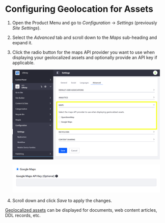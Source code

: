 # Configuring Geolocation for Assets

<!-- This article could use an introductory paragraph that answers: what geolocated assets are - IDEALLY we present a screenshot of an asset being displayed in liferay that shows geolocation data included. This gives the reader a sense of what this article is helping them accomplish. -->

1. Open the Product Menu and go to *Configuration* &rarr; *Settings* (previously *Site Settings*).
1. Select the *Advanced* tab and scroll down to the *Maps* sub-heading and expand it.
1. Click the radio button for the maps API provider you want to use when displaying your geolocalized assets and optionally provide an API key if applicable.

    ![You can configure geolocation for your Site's assets from the Site's Advanced settings.](./configuring-geolocation-for-assets/images/01.png)

    ![You can optionally provide an API key for Google Maps.](./configuring-geolocation-for-assets/images/02.png)

1. Scroll down and click *Save* to apply the changes.

[Geolocalized assets](../../../content-authoring-and-management/05-tags-and-categories/01-user-guide/01-geolocating-assets/README.md) can be displayed for documents, web content articles, DDL records, etc.
